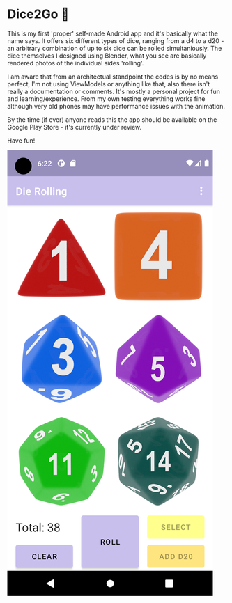 # Dice2Go :game_die:

This is my first 'proper' self-made Android app and it's basically what the name says.
It offers six different types of dice, ranging from a d4 to a d20 - an arbitrary combination of up to six dice can be rolled simultaniously.
The dice themselves I designed using Blender, what you see are basically rendered photos of the individual sides 'rolling'.

I am aware that from an architectual standpoint the codes is by no means perfect, I'm not using ViewModels or anything like that, also there isn't really a documentation or comments.
It's mostly a personal project for fun and learning/experience. From my own testing everything works fine although very old phones may have performance issues with the animation. 

By the time (if ever) anyone reads this the app should be available on the Google Play Store - it's currently under review.

Have fun!

![Image of the app](https://github.com/LukasH77/dice2go/blob/master/app/src/main/res/drawable/dice_ss_3_phone.png)
